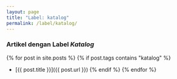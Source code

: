 ```yaml
---
layout: page
title: "Label: katalog"
permalink: /label/katalog/
---
```


### Artikel dengan Label *Katalog*

{% for post in site.posts %}
  {% if post.tags contains "katalog" %}
  - [{{ post.title }}]({{ post.url }})
  {% endif %}
{% endfor %}
